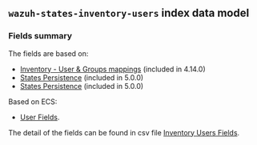 ## `wazuh-states-inventory-users` index data model

### Fields summary

The fields are based on:
- [Inventory - User & Groups mappings](https://github.com/wazuh/wazuh-indexer/issues/889#issuecomment-2923017753) (included in 4.14.0)
- [States Persistence](https://github.com/wazuh/wazuh/issues/29840#issuecomment-2937251736) (included in 5.0.0)
- [States Persistence](https://github.com/wazuh/wazuh/issues/29533) (included in 5.0.0)

Based on ECS:

- [User Fields](https://www.elastic.co/guide/en/ecs/current/ecs-user.html).

The detail of the fields can be found in csv file [Inventory Users Fields](fields.csv).
